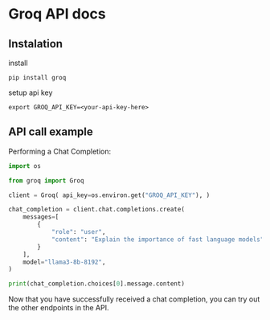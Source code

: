 # Groq API docs

## Instalation 

install
```
pip install groq
```

setup api key
```
export GROQ_API_KEY=<your-api-key-here>
```

## API call example

Performing a Chat Completion:

```Python
import os

from groq import Groq

client = Groq( api_key=os.environ.get("GROQ_API_KEY"), )

chat_completion = client.chat.completions.create(
    messages=[
        {
            "role": "user",
            "content": "Explain the importance of fast language models",
        }
    ],
    model="llama3-8b-8192",
)

print(chat_completion.choices[0].message.content)
```

Now that you have successfully received a chat completion, you can try out the other endpoints in the API.
